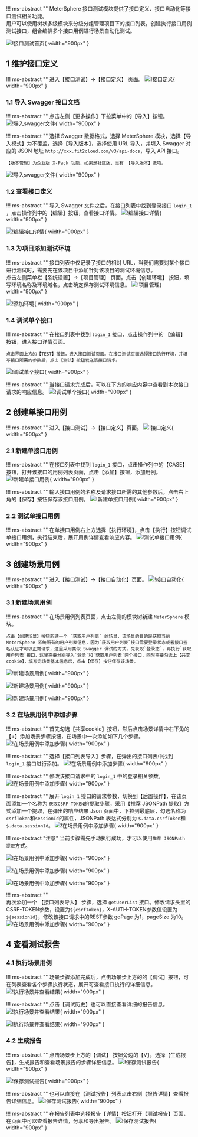 !!! ms-abstract ""
    MeterSphere 接口测试模块提供了接口定义、接口自动化等接口测试相关功能。<br>
    用户可以使用树状多级模块来分级分组管理项目下的接口列表，创建执行接口用例测试接口，组合编排多个接口用例进行场景自动化测试。

![!接口测试首页](../img/quick_start/api/接口测试首页.png){ width="900px" }

## 1 维护接口定义
!!! ms-abstract ""
    进入【接口测试】->【接口定义】 页面。
![!接口定义](../img/quick_start/api/接口定义.png){ width="900px" }

### 1.1 导入 Swagger 接口文档
!!! ms-abstract ""
    点击左侧【更多操作】下拉菜单中的【导入】按钮。
![!导入swagger文件](../img/quick_start/api/导入swagger文件1.png){ width="900px" }

!!! ms-abstract ""
    选择 Swagger 数据格式，选择 MeterSphere 模块，选择【导入模式】为不覆盖，选择【导入版本】，选择使用 URL 导入，并填入 Swagger 对应的 JSON 地址 `http://xxx.fit2cloud.com/v3/api-docs`，导入 API 接口。

    【版本管理】为企业版 X-Pack 功能，如果是社区版，没有 【导入版本】选项。 
![!导入swagger文件](../img/quick_start/api/导入swagger文件2.png){ width="900px" }

### 1.2 查看接口定义
!!! ms-abstract ""
    导入 Swagger 文件之后，在接口列表中找到登录接口 `login_1` ，点击操作列中的【编辑】按钮，查看接口详情。
![!编辑接口详情](../img/quick_start/api/编辑接口详情1.png){ width="900px" }

![!编辑接口详情](../img/quick_start/api/编辑接口详情2.png){ width="900px" }

### 1.3 为项目添加测试环境
!!! ms-abstract ""
    接口列表中仅记录了接口的相对 URL，当我们需要对某个接口进行测试时，需要先在该项目中添加针对该项目的测试环境信息。<br>
    点击左侧菜单栏【系统设置】->【项目管理】 页面。点击【创建环境】 按钮，填写环境名称及环境域名，点击确定保存测试环境信息。
![!项目管理](../img/quick_start/api/环境管理.png){ width="900px" }

![!添加环境](../img/quick_start/api/添加环境2.png){ width="900px" }

### 1.4 调试单个接口
!!! ms-abstract ""
    在接口列表中找到 `login_1` 接口，点击操作列中的 【编辑】 按钮，进入接口详情页面。

    点击界面上方的【TEST】按钮，进入接口测试页面。在接口测试页面选择接口执行环境，并填写接口所需的参数后，点击【测试】按钮发送该接口请求。
![!调试单个接口](../img/quick_start/api/调试单个接口2.png){ width="900px" }

!!! ms-abstract ""
    当接口请求完成后，可以在下方的响应内容中查看到本次接口请求的响应信息。
![!调试单个接口](../img/quick_start/api/调试单个接口3.png){ width="900px" }

## 2 创建单接口用例
!!! ms-abstract ""
    进入【接口测试】->【接口定义】页面。
![!接口定义](../img/quick_start/api/接口定义.png){ width="900px" }

### 2.1 新建单接口用例
!!! ms-abstract ""
    在接口列表中找到 `login_1` 接口，点击操作列中的【CASE】按钮，打开该接口的用例列表页面，点击【添加】按钮，添加用例。
![!新建单接口用例](../img/quick_start/api/新建单接口用例1.png){ width="900px" }

!!! ms-abstract ""
    输入接口用例的名称及请求接口所需的其他参数后，点击右上角的【保存】按钮保存该接口用例。
![!新建单接口用例](../img/quick_start/api/新建单接口用例3.png){ width="900px" }

### 2.2 测试单接口用例
!!! ms-abstract ""
    在单接口用例右上方选择【执行环境】，点击【执行】按钮调试单接口用例，执行结束后，展开用例详情查看响应内容。
![!测试单接口用例](../img/quick_start/api/测试单接口用例1.png){ width="900px" }

## 3 创建场景用例
!!! ms-abstract ""
    进入【接口测试】->【接口自动化】页面。
![!接口自动化](../img/quick_start/api/接口自动化.png){ width="900px" }

### 3.1 新建场景用例
!!! ms-abstract ""
    在场景用例列表页面，点击左侧的模块树新建 `MeterSphere` 模块。

    点击【创建场景】按钮新建一个 `获取用户列表` 的场景，该场景的目的是获取当前 MeterSphere 系统所有的用户列表信息，因为`获取用户列表`接口需要登录状态或者接口签名认证才可以正常请求，这里采用类似 Swagger 调试的方式，先获取`登录态`，再执行`获取用户列表`接口，这里需要分别导入`登录`和`获取用户列表`两个接口，同时需要勾选上【共享cookie】，填写完场景基本信息后，点击【保存】按钮保存该场景。
![!新建场景用例](../img/quick_start/api/新建场景用例1.png){ width="900px" }

![!新建场景用例](../img/quick_start/api/接口自动化.png){ width="900px" }

![!新建场景用例](../img/quick_start/api/新建场景用例3.png){ width="900px" }

### 3.2 在场景用例中添加步骤
!!! ms-abstract ""
    首先勾选【共享cookie】按钮，然后点击场景详情中右下角的【+】添加场景步骤按钮，在场景中一次添加如下几个步骤。
![!在场景用例中添加步骤](../img/quick_start/api/在场景用例中添加步骤1.png){ width="900px" }

!!! ms-abstract ""
    选择【接口列表导入】步骤，在弹出的接口列表中找到 `login_1` 接口进行添加。
![!在场景用例中添加步骤](../img/quick_start/api/在场景用例中添加步骤2.png){ width="900px" }

!!! ms-abstract ""
    修改该接口请求中的 `login_1` 中的登录相关参数。
![!在场景用例中添加步骤](../img/quick_start/api/在场景用例中添加步骤3.png){ width="900px" }

!!! ms-abstract ""
    展开 `login_1` 接口的请求参数，切换到【后置操作】，在该页面添加一个名称为 `获取CSRF-TOKEN`的提取步骤，采用【推荐 JSONPath 提取】方式添加一个提取，在弹出的响应结果 Json 页面中，下拉到最底层，勾选名称为`csrfToken`和`sessionId`的属性，JSONPath 表达式分别为 `$.data.csrfToken`和`$.data.sessionId`。
![!在场景用例中添加步骤](../img/quick_start/api/在场景用例中添加步骤4.png){ width="900px" }

!!! ms-abstract "注意"
    当前步骤需先手动执行成功，才可以使用`推荐 JSONPath 提取`方式。

![!在场景用例中添加步骤](../img/quick_start/api/在场景用例中添加步骤5.png){ width="900px" }

![!在场景用例中添加步骤](../img/quick_start/api/在场景用例中添加步骤6.png){ width="900px" }

![!在场景用例中添加步骤](../img/quick_start/api/在场景用例中添加步骤7.png){ width="900px" }

!!! ms-abstract ""   
    再次添加一个 【接口列表导入】 步骤，选择 `getUserList` 接口。修改请求头里的CSRF-TOKEN参数，设置为`${csrfToken}`，X-AUTH-TOKEN参数值设置为`${sessionId}`，修改该接口请求中的REST参数 goPage 为1，pageSize 为10。
![!在场景用例中添加步骤](../img/quick_start/api/在场景用例中添加步骤8.png){ width="900px" }

## 4 查看测试报告
### 4.1 执行场景用例
!!! ms-abstract ""
    场景步骤添加完成后，点击场景步上方的的【调试】按钮，可在列表查看各个步骤执行状态，展开可查看接口执行的详细信息。
![!执行场景并查看结果](../img/quick_start/api/调试场景1.png){ width="900px" }

!!! ms-abstract ""
    点击【调试历史】也可以直接查看详细的报告信息。
![!执行场景并查看结果](../img/quick_start/api/调试场景2.png){ width="900px" }

![!执行场景并查看结果](../img/quick_start/api/调试场景3.png){ width="900px" }

### 4.2 生成报告
!!! ms-abstract ""
    点击场景步上方的【调试】 按钮旁边的【V】，选择【生成报告】，生成报告和查看场景报告的步骤详细信息。
![!保存测试报告](../img/quick_start/api/生成报告1.png){ width="900px" }

![!保存测试报告](../img/quick_start/api/生成报告2.png){ width="900px" }

!!! ms-abstract ""
    也可以直接在【测试报告】列表点击右侧【报告详情】查看报告详细信息。
![!保存测试报告](../img/quick_start/api/生成报告3.png){ width="900px" }

!!! ms-abstract ""
    在报告列表中选择报告【详情】按钮打开【测试报告】页面，在页面中可以查看报告详情，分享和导出报告。
![!保存测试报告](../img/quick_start/api/生成报告4.png){ width="900px" }
